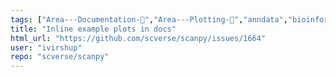 ```yaml
---
tags: ["Area---Documentation-📒","Area---Plotting-🌺","anndata","bioinformatics","data-science","machine-learning","python","scanpy","scverse","transcriptomics","visualize-data"]
title: "Inline example plots in docs"
html_url: "https://github.com/scverse/scanpy/issues/1664"
user: "ivirshup"
repo: "scverse/scanpy"
---
```


